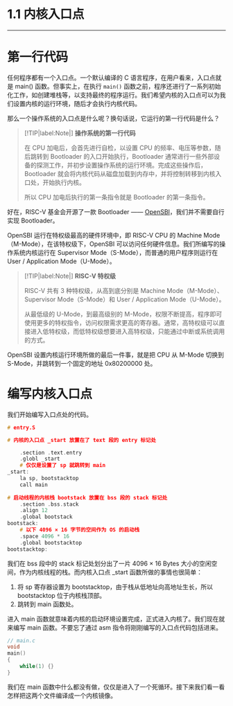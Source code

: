 # 1.1 内核入口点

----

# 第一行代码

任何程序都有一个入口点。一个默认编译的 C 语言程序，在用户看来，入口点就是 main() 函数。但事实上，在执行 `main()` 函数之前，程序还进行了一系列初始化工作，如创建堆栈等，以支持最终的程序运行。我们希望内核的入口点可以为我们设置内核的运行环境，随后才会执行内核代码。

那么一个操作系统的入口点是什么呢？换句话说，它运行的第一行代码是什么？

> [!TIP|label:Note|]
> **操作系统的第一行代码**
>
> 在 CPU 加电后，会首先进行自检，以设置 CPU 的频率、电压等参数，随后跳转到 Bootloader 的入口开始执行，Bootloader 通常进行一些外部设备的探测工作，并初步设置操作系统的运行环境。完成这些操作后，Bootloader 就会将内核代码从磁盘加载到内存中，并将控制转移到内核入口处，开始执行内核。
>
> 所以 CPU 加电后执行的第一条指令就是 Bootloader 的第一条指令。

好在，RISC-V 基金会开源了一款 Bootloader —— [OpenSBI](https://github.com/riscv/opensbi)，我们并不需要自行实现 Bootloader。

OpenSBI 运行在特权级最高的硬件环境中，即 RISC-V CPU 的 Machine Mode（M-Mode），在该特权级下，OpenSBI 可以访问任何硬件信息。我们所编写的操作系统内核运行在 Supervisor Mode（S-Mode），而普通的用户程序则运行在 User / Application Mode（U-Mode）。

> [!TIP|label:Note|]
>**RISC-V 特权级**
>
>RISC-V 共有 3 种特权级，从高到底分别是 Machine Mode（M-Mode）、Supervisor Mode（S-Mode）和 User / Application Mode（U-Mode）。
>
>从最低级的 U-Mode，到最高级别的 M-Mode，权限不断提高，程序即可使用更多的特权指令，访问权限需求更高的寄存器。通常，高特权级可以直接进入低特权级，而低特权级想要进入高特权级，只能通过中断或系统调用的方式。

OpenSBI 设置内核运行环境所做的最后一件事，就是把 CPU 从 M-Mode 切换到 S-Mode，并跳转到一个固定的地址 0x80200000 处。

# 编写内核入口点

我们开始编写入口点处的代码。

```c
# entry.S

# 内核的入口点 _start 放置在了 text 段的 entry 标记处

    .section .text.entry
    .globl _start
    # 仅仅是设置了 sp 就跳转到 main
_start:
    la sp, bootstacktop
    call main
    
# 启动线程的内核栈 bootstack 放置在 bss 段的 stack 标记处
    .section .bss.stack
    .align 12
    .global bootstack
bootstack:
    # 以下 4096 × 16 字节的空间作为 OS 的启动栈
    .space 4096 * 16
    .global bootstacktop
bootstacktop:
```

我们在 bss 段中的 stack 标记处划分出了一片 4096 × 16 Bytes 大小的空闲空间，作为内核线程的栈。而内核入口点 _start 函数所做的事情也很简单：

1. 将 sp 寄存器设置为 bootstacktop，由于栈从低地址向高地址生长，所以 bootstacktop 位于内核栈顶部。
2. 跳转到 main 函数处。

进入 main 函数就意味着内核的启动环境设置完成，正式进入内核了。我们现在就来编写 main 函数。不要忘了通过 asm 指令将刚刚编写的入口点代码包括进来。

```c
// main.c
void
main()
{
    while(1) {}
}
```

我们在 main 函数中什么都没有做，仅仅是进入了一个死循环。接下来我们看一看怎样把这两个文件编译成一个内核镜像。